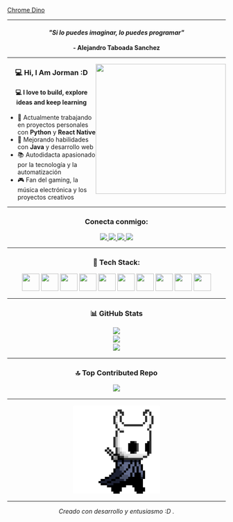 
<!-- BANNER BIENVENIDA -->
[Chrome Dino](https://mir-s3-cdn-cf.behance.net/project_modules/max_1200/4ff07986208593.5d9a654e92f36.gif)

<hr>

<!-- FRASE INICIAL -->
<h4 align="center"><em>"Si lo puedes imaginar, lo puedes programar"</em></h4>
<p align="center"><strong>- Alejandro Taboada Sanchez</strong></p>

<!-- SOBRE MÍ -->
<hr>
<img align="right" src="https://www.kindpng.com/picc/m/274-2748314_freetoedit-menherachan-animegirl-animecute-png-kawaii-anime-girl.png" height="300" width="300">
<h3 align="center">💻 Hi, I Am Jorman :D </h3>
<h4 align="center">💻 I love to build, explore ideas and keep learning</h4>
<ul>
  <li>🧩 Actualmente trabajando en proyectos personales con <strong>Python</strong> y <strong>React Native</strong></li>
  <li>🚀 Mejorando habilidades con <strong>Java</strong> y desarrollo web</li>
  <li>📚 Autodidacta apasionado por la tecnología y la automatización</li>
  <li>🎮 Fan del gaming, la música electrónica y los proyectos creativos</li>
</ul>

<!-- CONTACTO -->
<hr>
<h3 align="center">Conecta conmigo:</h3>
<p align="center">
  </a>
  <a href="https://instagram.com/lJormanl" target="_blank">
    <img src="https://img.shields.io/badge/Instagram-%23E4405F.svg?logo=Instagram&logoColor=white" height="30" />
  </a>
  <a href="https://twitch.tv/Colver00" target="_blank">
    <img src="https://img.shields.io/badge/Twitch-%239146FF.svg?logo=Twitch&logoColor=white" height="30" />
  </a>
  <a href="https://www.youtube.com/@ColverLive" target="_blank">
    <img src="https://img.shields.io/badge/YouTube-%23FF0000.svg?logo=YouTube&logoColor=white" height="30" />
  </a>
  <a href="mailto:jorman343xd@gmail.com" target="_blank">
    <img src="https://img.shields.io/badge/Email-D14836?logo=gmail&logoColor=white" height="30" />
  </a>
</p>

<!-- TECH STACK -->
<hr>
<h3 align="center">🚀 Tech Stack:</h3>
<p align="center">
  <img src="https://cdn.jsdelivr.net/gh/devicons/devicon/icons/python/python-original.svg" width="40" height="40"/>
  <img src="https://cdn.jsdelivr.net/gh/devicons/devicon/icons/java/java-original.svg" width="40" height="40"/>
  <img src="https://cdn.jsdelivr.net/gh/devicons/devicon/icons/cplusplus/cplusplus-original.svg" width="40" height="40"/>
  <img src="https://cdn.jsdelivr.net/gh/devicons/devicon/icons/react/react-original.svg" width="40" height="40"/>
  <img src="https://cdn.jsdelivr.net/gh/devicons/devicon/icons/html5/html5-original.svg" width="40" height="40"/>
  <img src="https://cdn.jsdelivr.net/gh/devicons/devicon/icons/css3/css3-original.svg" width="40" height="40"/>
  <img src="https://cdn.jsdelivr.net/gh/devicons/devicon/icons/javascript/javascript-original.svg" width="40" height="40"/>
  <img src="https://cdn.jsdelivr.net/gh/devicons/devicon/icons/github/github-original.svg" width="40" height="40"/>
  <img src="https://cdn.jsdelivr.net/gh/devicons/devicon/icons/git/git-original.svg" width="40" height="40"/>
  <img src="https://cdn.jsdelivr.net/gh/devicons/devicon/icons/figma/figma-original.svg" width="40" height="40"/>
</p>

<!-- ESTADÍSTICAS -->
<hr>
<h3 align="center">📊 GitHub Stats</h3>
<p align="center">
  <img src="https://github-readme-stats.vercel.app/api?username=ColverDev07&theme=blue_navy&hide_border=false&include_all_commits=true&count_private=true" />
  <br/>
  <img src="https://nirzak-streak-stats.vercel.app/?user=ColverDev07&theme=blue_navy&hide_border=false" />
  <br/>
  <img src="https://github-readme-stats.vercel.app/api/top-langs/?username=ColverDev07&theme=blue_navy&hide_border=false&include_all_commits=true&count_private=true&layout=compact" />
</p>

<!-- TOP REPOS -->
<hr>
<h3 align="center">🔝 Top Contributed Repo</h3>
<p align="center">
  <img src="https://github-contributor-stats.vercel.app/api?username=ColverDev07&limit=5&theme=dark&combine_all_yearly_contributions=true" />
</p>

<!-- CONTADOR DE VISITAS -->
<hr>
<p align="center">
  <a href="https://visitcount.itsvg.in">
     <img src="https://raw.githubusercontent.com/TanZng/TanZng/master/assets/hollor_knight3.gif" width="200"/>
  </a>
</p>

---

<p align="center"><i>Creado con desarrollo y entusiasmo :D .</i></p>

